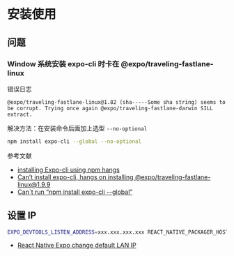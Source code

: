 # 安装使用

## 问题

### Window 系统安装 expo-cli 时卡在 @expo/traveling-fastlane-linux

错误日志

```
@expo/traveling-fastlane-linux@1.82 (sha-----Some sha string) seems to be corrupt. Trying once again @expo/traveling-fastlane-darwin SILL extract.
```

解决方法：在安装命令后面加上选型 `--no-optional`

```bash
npm install expo-cli --global --no-optional
```

参考文献

- [installing Expo-cli using npm hangs](https://github.com/expo/expo-cli/issues/440)
- [Can’t install expo-cli, hangs on installing @expo/traveling-fastlane-linux@1.9.9](https://forums.expo.io/t/cant-install-expo-cli-hangs-on-installing-expo-traveling-fastlane-linux-1-9-9/24981)
- [Can`t run “npm install expo-cli --global”](https://stackoverflow.com/questions/53361026/cant-run-npm-install-expo-cli-global)

## 设置 IP

```bash
EXPO_DEVTOOLS_LISTEN_ADDRESS=xxx.xxx.xxx.xxx REACT_NATIVE_PACKAGER_HOSTNAME = xxx.xxx.xxx.xxx
```

- [React Native Expo change default LAN IP](https://stackoverflow.com/questions/43696813/react-native-expo-change-default-lan-ip)
